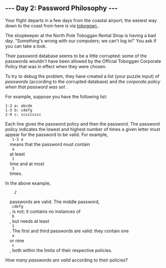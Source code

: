 <article class="day-desc">
 <h2>
  --- Day 2: Password Philosophy ---
 </h2>
 <p>
  Your flight departs in a few days from the coastal airport; the easiest way down to the coast from here is via
  <a href="https://en.wikipedia.org/wiki/Toboggan" target="_blank">
   toboggan
  </a>
  .
 </p>
 <p>
  The shopkeeper at the North Pole Toboggan Rental Shop is having a bad day. "Something's wrong with our computers; we can't log in!" You ask if you can take a look.
 </p>
 <p>
  Their password database seems to be a little corrupted: some of the passwords wouldn't have been allowed by the
  <span title="To ensure your safety, your password must be the following string...">
   Official Toboggan Corporate Policy
  </span>
  that was in effect when they were chosen.
 </p>
 <p>
  To try to debug the problem, they have created a list (your puzzle input) of
  <em>
   passwords
  </em>
  (according to the corrupted database) and
  <em>
   the corporate policy when that password was set
  </em>
  .
 </p>
 <p>
  For example, suppose you have the following list:
 </p>
 <pre><code>1-3 a: abcde
1-3 b: cdefg
2-9 c: ccccccccc
</code></pre>
 <p>
  Each line gives the password policy and then the password. The password policy indicates the lowest and highest number of times a given letter must appear for the password to be valid. For example,
  <code>
   1-3 a
  </code>
  means that the password must contain
  <code>
   a
  </code>
  at least
  <code>
   1
  </code>
  time and at most
  <code>
   3
  </code>
  times.
 </p>
 <p>
  In the above example,
  <code>
   <em>
    2
   </em>
  </code>
  passwords are valid. The middle password,
  <code>
   cdefg
  </code>
  , is not; it contains no instances of
  <code>
   b
  </code>
  , but needs at least
  <code>
   1
  </code>
  . The first and third passwords are valid: they contain one
  <code>
   a
  </code>
  or nine
  <code>
   c
  </code>
  , both within the limits of their respective policies.
 </p>
 <p>
  <em>
   How many passwords are valid
  </em>
  according to their policies?
 </p>
</article>
